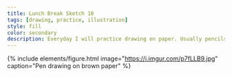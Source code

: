 ```yaml
---
title: Lunch Break Sketch 10
tags: [drawing, practice, illustration]
style: fill
color: secondary
description: Everyday I will practice drawing on paper. Usually pencils or ink pens are used but occasionally you will see watercolor or mixed media.
---
```


{% include elements/figure.html image="https://i.imgur.com/p7fLLB9.jpg" caption="Pen drawing on brown paper" %}

